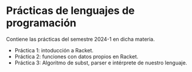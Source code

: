 # Prácticas de lenguajes de programación

Contiene las prácticas del semestre 2024-1 en dicha materia. 

- Práctica 1: intoducción a Racket.
- Práctica 2: funciones con datos propios en Racket.
- Práctica 3: Algoritmo de subst, parser e intérprete de nuestro lenguaje.
